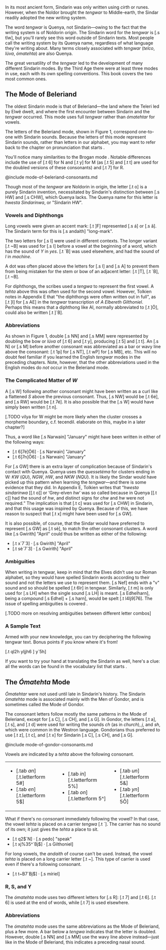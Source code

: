 In its most ancient form, Sindarin was only written using
_cirth_ or runes. However, when the Noldor brought
the _tengwar_ to Middle-earth, the Sindar readily adopted
the new writing system.

The word _tengwar_ is Quenya, not Sindarin—owing to the fact
that the writing system is of Noldorin origin.
The Sindarin word for the _tengwar_ is [.s tîw], but you'll
rarely see this word outside of Sindarin texts. Most people
call the writing system by its Quenya name, regardless of
what language they're writing about. Many terms closely
associated with _tengwar_ (_telco_, _lúva_, _ómatehta_)
are also Quenya.

The great versatility of the _tengwar_ led to the development
of many different Sindarin modes. By the Third Age there were
at least three modes in use, each with its own spelling
conventions. This book covers the two most common ones.

## The Mode of Beleriand

The oldest Sindarin mode is that of Beleriand—the land where
the Teleri led by Elwë dwelt, and where the first encounter
between Sindarin and the _tengwar_ occurred. This mode uses
full _tengwar_ rather than _ómatehtar_ for vowels.

The letters of the Beleriand mode, shown in Figure 1,
correspond one-to-one with Sindarin sounds. Because the
letters of this mode represent Sindarin sounds, rather than
letters in our alphabet, you may want to refer back to
the chapter on pronunciation that starts <a href="#pronunciation" class="pageref"></a>.

You'll notice
many similarities to the Brogan mode <a href="#writing-english-with-tengwar" class="pageref"></a>. Notable differences include the use
of [.t 6] for N and [.t y] for M (as [.t 5] and [.t t] are used for
the doubled versions of these consonants) and [.t 7] for R.

@include mode-of-beleriand-consonants.md

Though most of the _tengwar_ are Noldorin in origin, the
letter [.t o] is a purely Sindarin invention, necessitated
by Sindarin's distinction between [.s HW] and [.s CHW], which
Quenya lacks. The Quenya name for this letter is _hwesta Sindarinwa_,
or "Sindarin HW".

### Vowels and Diphthongs

Long vowels were given an accent mark: [.t &#93;F] represented [.s á] or [.s â]. The Sindarin term for this is [.s andaith] "long-mark".

The two letters for [.s I] were used in different contexts. The
longer variant [.t ~B] was used for [.s I] before a vowel at the
beginning of a word, which has the sound of _Y_ in _yes_.
[.t \`B] was used elsewhere, and had the sound of _I_ in _machine_.

A dot was often placed above the letters for [.s I] and [.s A] to prevent
them from being mistaken for the stem or bow of an adjacent
letter: [.t &#93;T], [.t \`B], [.t ~B].

For diphthongs, the scribes used a _tengwa_ to represent the first vowel. A _tehta_ above this was often used for the second vowel. However, Tolkien notes in Appendix E that "the diphthongs were often written out in full", as [.t &#93;l] for [.s AE] in the _tengwar_ transcription of _A Elbereth Gilthoniel_. Perhaps this means that a diphthong like AI, normally abbreviated to [.t &#93;Ö], could also be written [.t &#93;\`B].

### Abbreviations

As shown in Figure 1, double [.s NN] and [.s MM] were represented by doubling the bow or _lúva_ of [.t 6] and [.t y], producing [.t 5] and [.t t]. An [.s N] or [.s M] before another consonant was abbreviated as a bar or wavy line above the consonant: [.t 1p] for [.s NT], [.t wP] for [.s MB], etc. This will no doubt feel familiar if you learned the English _tengwar_ modes in the preceding chapters. Note, however, that the other abbreviations used in the English modes do *not* occur in the Beleriand mode.

### The Complicated Matter of _W_

A [.s W] following another consonant might have been written
as a curl like a flattened _S_ above the previous consonant.
Thus, [.s NW] would be [.t 6é], and [.s RW] would be [.t 7é].
It is also possible that the [.s W] would have simply been
written [.t n].

[.TODO vilya for ̇W might be more likely when the cluster crosses a morpheme boundary, c.f. tecendil. elaborate on this, maybe in a later chapter?]

Thus, a word like [.s Narwain] "January" might have been
written in either of the following ways:

- [.t 6&#93;7é&#93;Ö6] &middot; [.s Narwain] "January"
- [.t 6&#93;7n&#93;Ö6] &middot; [.s Narwain] "January"

For [.s GW] there is an extra layer of complication because
of Sindarin's contact with Quenya. Quenya uses
the _quessetéma_ for clusters ending in W: _KW_ (_QU_),
_NGW_, _HW_, and _NKW_ (_NQU_). It is likely the Sindar
would have picked up this pattern when learning the
_tengwar_—and there is some evidence that they did. In
Appendix E, Tolkien writes that
<q><em>hwesta sindarinwa</em> [[.t o]]
or <q>Grey-elven <em>hw</em></q> was so called because in
Quenya [[.t c]] had the sound of <em>hw</em>, and distinct
signs for <em>chw</em> and <em>hw</em> were not
required.</q> The implication is that [.t c] was used for
[.s CHW] in Sindarin, and that this usage was inspired by
Quenya. Because of this, we have reason to suspect that
[.t x] might have been used for [.s GW].

It is also possible, of course, that the Sindar would have
preferred to represent [.s GW] as [.t sè], to match the
other consonant clusters. A word like [.s Gwirith] "April"
could thus be written as either of the following:

- [.t x&#96;7&#96;3] &middot; [.s Gwirith] "April"
- [.t sè&#96;7&#96;3] &middot; [.s Gwirith] "April"

### Ambiguities

When writing in tengwar, keep in mind that the Elves didn't use our Roman alphabet, so they would have spelled Sindarin words according to their sound and not the letters we use to represent them. [.s Nef] ends with a "v" sound and so should be spelled [.t 6lr] in tengwar. Similarly, [.t m] is only used for [.s LH] when the single sound [.s LH] is meant. [.s Edhelharn], being a compound [.s Edhel] + [.s harn], would be spelt [.t l4lj9&#93;76]. The issue of spelling ambiguities is covered <a class="pageref" href="#splitting-up-letter-combinations"></a>.

[.TODO more on resolving ambiguities between different letter combos]

### A Sample Text

Armed with your new knowledge, you can try deciphering the following tengwar text. Bonus points if you know where it's from!

<p class="text center">
[.t ql2h yljjh6 &#93; y`5h]
</p>

If you want to try your hand at translating the Sindarin as well, here's a clue: all the words can be found in the vocabulary list that starts <a class="pageref" href="#selected-vocabulary"></a>.

## The _Ómatehta_ Mode

_Ómatehtar_ were not used until late in Sindarin's history. The Sindarin _ómatehta_ mode is associated mainly with the Men of Gondor, and is sometimes called the Mode of Gondor.

The consonant letters follow mostly the same patterns in the Mode of Beleriand, except for [.s C],  [.s CH], and [.s G]. In Gondor, the letters [.t a], [.t s], and [.t d]  were used for writing the sounds _ch_ (as in _church_), _j_, and _sh_, which were common in the Westron language. Gondorians thus preferred to use [.t z], [.t c], and [.t x] for Sindarin [.s C], [.s CH], and [.s G].

@include mode-of-gondor-consonants.md

Vowels are indicated by a _tehta_ above the following consonant.

<table class="col-3 columns">
<tr>
<td>
<ul>
<li>[.tab <em>an</em>] [.t.letterform 5#]</li>
<li>[.tab <em>en</em>] [.t.letterform 5$]</li>
</ul>
</td>
<td>
<ul>
<li>[.tab <em>in</em>] [.t.letterform 5%]</li>
<li>[.tab <em>on</em>] [.t.letterform 5^]</li>
</ul>
</td>
</td>
<td>
<ul>
<li>[.tab <em>un</em>] [.t.letterform 5&]</li>
<li>[.tab <em>yn</em>] [.t.letterform 5Ô]</li></ul>
</td>
</tr>
</table>

What if there's no consonant immediately following the vowel? In that case, the vowel _tehta_ is placed on a carrier _tengwa_ [.t &#96;]. The carrier has no sound of its own; it just gives the _tehta_ a place to sit.

- [.t q2$&#96;N] &middot; [.s pedo] "speak"
- [.t xj%35^&#96;Bj$] &middot; [.s Gilthoniel]

For long vowels, the _andaith_ of course can't be used. Instead, the vowel _tehta_ is placed on a long carrier letter [.t ~]. This type of carrier is used even if there's a following consonant.

- [.t t~B7&#96;Bj$] &middot; [.s míriel]

### R, S, and Y

The _ómatehta_ mode uses two different letters for [.s R]: [.t 7] and [.t 6]. [.t 6] is used at the end of words, while [.t 7] is used elsewhere.

### Abbreviations

The _ómatehta_ mode uses the same abbreviations as the Mode of Beleriand, plus a few more. A bar below a _tengwa_ indicates that the letter is doubled. However, double [.s NN] and [.s MM] use the wavy line above instead—just like in the Mode of Beleriand, this indicates a preceding nasal sound.
